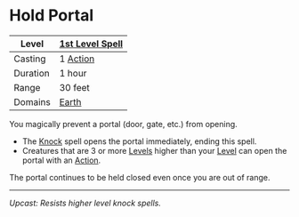 # Hold Portal

| Level    | [1st Level Spell](1st%20Level%20Spells.md)          |
| -------- | --------------------------------------------------- |
| Casting  | 1 [Action](../../../../Game%20Procedures/Action.md) |
| Duration | 1 hour                                              |
| Range    | 30 feet                                             |
| Domains  | [Earth](../../../Spell%20Domains/Earth.md)          |

You magically prevent a portal (door, gate, etc.) from opening.  

- The [Knock](../Level%202/Knock.md) spell opens the portal immediately, ending this spell. 
- Creatures that are 3 or more [Levels](../../../../Player%20Characters/Derived%20Statistics/Level.md) higher than your [Level](../../../../Player%20Characters/Derived%20Statistics/Level.md) can open the portal with an [Action](../../../../Game%20Procedures/Action.md).

The portal continues to be held closed even once you are out of range.

---
*Upcast: Resists higher level knock spells.*